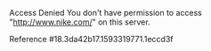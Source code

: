 Access Denied You don't have permission to access "http://www.nike.com/" on this server.

Reference #18.3da42b17.1593319771.1eccd3f